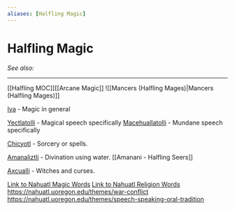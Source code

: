 ```yaml
---
aliases: [Halfling Magic]
---
```


# Halfling Magic
*See also:*
___
[[Halfling MOC]][[Arcane Magic]]
![[Mancers (Halfling Mages)|Mancers (Halfling Mages)]]

[Iya](https://nahuatl.uoregon.edu/content/iya) - Magic in general

[Yectlatolli](https://nahuatl.uoregon.edu/content/yectlatolli) - Magical speech specifically
[Macehuallatolli](https://nahuatl.uoregon.edu/content/macehuallatolli) - Mundane speech specifically

[Chicyotl](https://nahuatl.uoregon.edu/content/chicyotl) - Sorcery or spells.

[Amanaliztli](https://nahuatl.uoregon.edu/content/amanaliztli) - Divination using water.
[[Amanani - Halfling Seers]]

[Axcualli](https://nahuatl.uoregon.edu/content/axcualli) - Witches and curses.

[Link to Nahuatl Magic Words](https://nahuatl.uoregon.edu/themes/nahuales-sorcery-divining)
[Link to Nahuatl Religion Words](https://nahuatl.uoregon.edu/themes/religion-indigenous)
https://nahuatl.uoregon.edu/themes/war-conflict
https://nahuatl.uoregon.edu/themes/speech-speaking-oral-tradition
